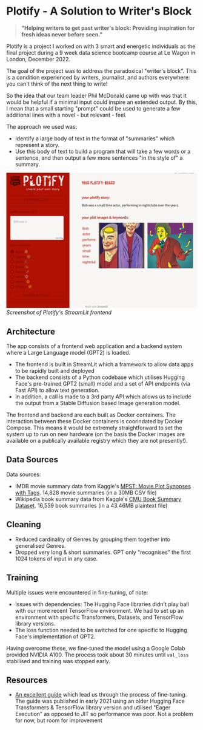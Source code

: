 # Plotify - A Solution to Writer's Block

> __"Helping writers to get past writer's block: Providing inspiration for fresh ideas never before seen."__

Plotify is a project I worked on with 3 smart and energetic individuals as the final project during a 9 week data science bootcamp course at Le Wagon in London, December 2022.

The goal of the project was to address the paradoxical "writer's block". This is a condition experienced by writers, journalist, and authors everywhere: you can't think of the next thing to write!

So the idea that our team leader Phil McDonald came up with was that it would be helpful if a minimal input could inspire an extended output. By this, I mean that a small starting "prompt" could be used to generate a few additional lines with a novel - but relevant - feel.

The approach we used was:

- Identify a large body of text in the format of "summaries" which represent a story.
- Use this body of text to build a program that will take a few words or a sentence, and then output a few more sentences "in the style of" a summary.

![frontend_screenshot.png|300](readme_assets/frontend_screenshot.png)
_Screenshot of Plotify's StreamLit frontend_

## Architecture

The app consists of a frontend web application and a backend system where a Large Language model (GPT2) is loaded.

- The frontend is built in StreamLit which a framework to allow data apps to be rapidly built and deployed
- The backend consists of a Python codebase which utilises Hugging Face's pre-trained GPT2 (small) model and a set of API endpoints (via Fast API) to allow text generation.
- In addition, a call is made to a 3rd party API which allows us to include the output from a Stable Diffusion based Image generation model.

The frontend and backend are each built as Docker containers. The interaction between these Docker containers is coorindated by Docker Compose. This means it would be extremely straightforward to set the system up to run on new hardware (on the basis the Docker images are available on a publically available registry which they are not presently!).

## Data Sources

Data sources:

- IMDB movie summary data from Kaggle's [MPST: Movie Plot Synopses with Tags](https://www.kaggle.com/datasets/cryptexcode/mpst-movie-plot-synopses-with-tags). 14,828 movie summaries (in a 30MB CSV file)
- Wikipedia book summary data from Kaggle's [CMU Book Summary Dataset](https://www.kaggle.com/datasets/ymaricar/cmu-book-summary-dataset). 16,559 book summaries (in a 43.46MB plaintext file)

## Cleaning

- Reduced cardinality of Genres by grouping them together into generalised Genres.
- Dropped very long & short summaries. GPT only "recognises" the first 1024 tokens of input in any case.

## Training

Multiple issues were encountered in fine-tuning, of note:

- Issues with dependencies: The Hugging Face libraries didn't play ball with our more recent TensorFlow environment. We had to set up an environment with specific Transformers, Datasets, and TensorFlow library versions.
- The loss function needed to be switched for one specific to Hugging Face's implementation of GPT2.

Having overcome these, we fine-tuned the model using a Google Colab provided NVIDIA A100. The process took about 30 minutes until `val_loss` stabilised and training was stopped early.



## Resources

- [An excellent guide](https://data-dive.com/finetune-german-gpt2-on-tpu-transformers-tensorflow-for-text-generation-of-reviews/) which lead us through the process of fine-tuning. The guide was published in early 2021 using an older Hugging Face Transformers & TensorFlow library version and utilised "Eager Execution" as opposed to JIT so performance was poor. Not a problem for now, but room for improvement



